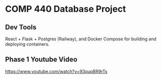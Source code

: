 # COMP 440 Database Project

## Dev Tools

React + Flask + Postgres (Railway), and Docker Compose for building and deploying containers.

## Phase 1 Youtube Video

https://www.youtube.com/watch?v=93qupBR9rTs